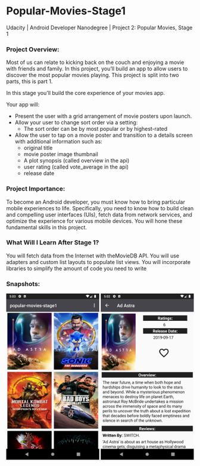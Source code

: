 # Popular-Movies-Stage1
Udacity | Android Developer Nanodegree | Project 2: Popular Movies, Stage 1

### Project Overview:
Most of us can relate to kicking back on the couch and enjoying a movie with friends and family.
In this project, you’ll build an app to allow users to discover the most popular movies playing.
This project is split into two parts, this is part 1.

In this stage you’ll build the core experience of your movies app.

Your app will:
- Present the user with a grid arrangement of movie posters upon launch.
- Allow your user to change sort order via a setting:
  * The sort order can be by most popular or by highest-rated
- Allow the user to tap on a movie poster and transition to a details screen with additional information such as:
  * original title
  * movie poster image thumbnail
  * A plot synopsis (called overview in the api)
  * user rating (called vote_average in the api)
  * release date
  
### Project Importance:
To become an Android developer, you must know how to bring particular mobile experiences to life.
Specifically, you need to know how to build clean and compelling user interfaces (UIs), fetch data
from network services, and optimize the experience for various mobile devices. You will hone these
fundamental skills in this project.

### What Will I Learn After Stage 1?
You will fetch data from the Internet with theMovieDB API.
You will use adapters and custom list layouts to populate list views.
You will incorporate libraries to simplify the amount of code you need to write

### Snapshots:
<img src="app-snapshots/Screenshot_1.png" width=250>  <img src="app-snapshots/Screenshot_2.png" width=250>
